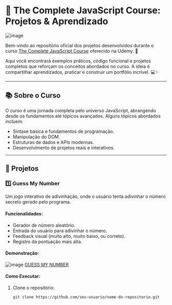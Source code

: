 # 🌟 The Complete JavaScript Course: Projetos & Aprendizado

![image](https://github.com/user-attachments/assets/ca25c5a0-3f76-497b-b1c1-c1ce8e885c99)


Bem-vindo ao repositório oficial dos projetos desenvolvidos durante o curso [The Complete JavaScript Course](https://www.udemy.com/course/the-complete-javascript-course/) oferecido na Udemy. 🚀

Aqui você encontrará exemplos práticos, código funcional e projetos completos que reforçam os conceitos abordados no curso. A ideia é compartilhar aprendizados, praticar e construir um portfólio incrível. 💻✨

---

## 📚 **Sobre o Curso**

O curso é uma jornada completa pelo universo JavaScript, abrangendo desde os fundamentos até tópicos avançados. Alguns tópicos abordados incluem:

- Sintaxe básica e fundamentos de programação.
- Manipulação do DOM.
- Estruturas de dados e APIs modernas.
- Desenvolvimento de projetos reais e interativos.

---

## 🎯 **Projetos**

### 1️⃣ **Guess My Number**
Um jogo interativo de adivinhação, onde o usuário tenta adivinhar o número secreto gerado pelo programa.

#### **Funcionalidades:**
- Gerador de número aleatório.
- Entrada do usuário para adivinhar o número.
- Feedback visual (muito alto, muito baixo, ou correto).
- Registro da pontuação mais alta.

#### **Demonstração:**
![image](https://github.com/user-attachments/assets/6bb71c1d-13a4-4888-a804-7d86902a67d2)
[GUESS MY NUMBER](https://seu-usuario.github.io/nome-do-repositorio/guess-my-number)

#### **Como Executar:**
1. Clone o repositório:
   ```bash
   git clone https://github.com/seu-usuario/nome-do-repositorio.git
